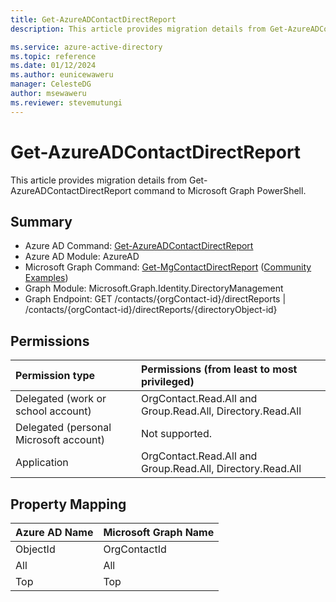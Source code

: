 ```yaml
---
title: Get-AzureADContactDirectReport
description: This article provides migration details from Get-AzureADContactDirectReport command to Microsoft Graph PowerShell.

ms.service: azure-active-directory
ms.topic: reference
ms.date: 01/12/2024
ms.author: eunicewaweru
manager: CelesteDG
author: msewaweru
ms.reviewer: stevemutungi
---
```


# Get-AzureADContactDirectReport

This article provides migration details from Get-AzureADContactDirectReport command to Microsoft Graph PowerShell.

## Summary

+ Azure AD Command: [Get-AzureADContactDirectReport](/powershell/module/azuread/get-azureadcontactdirectreport)
+ Azure AD Module: AzureAD
+ Microsoft Graph Command: [Get-MgContactDirectReport](/powershell/module/microsoft.graph.identity.directorymanagement/get-mgcontactdirectreport) ([Community Examples](https://github.com/orgs/msgraph/discussions?discussions_q=Get-MgContactDirectReport))
+ Graph Module: Microsoft.Graph.Identity.DirectoryManagement
+ Graph Endpoint: GET /contacts/{orgContact-id}/directReports | /contacts/{orgContact-id}/directReports/{directoryObject-id}

## Permissions

|Permission type      | Permissions (from least to most privileged)              |
|:--------------------|:---------------------------------------------------------|
|Delegated (work or school account) | OrgContact.Read.All and Group.Read.All, Directory.Read.All  |
|Delegated (personal Microsoft account) | Not supported.    |
|Application | OrgContact.Read.All and Group.Read.All, Directory.Read.All |

## Property Mapping

|Azure AD Name|Microsoft Graph Name|
|---|---|
|ObjectId|OrgContactId|
|All|All|
|Top|Top|